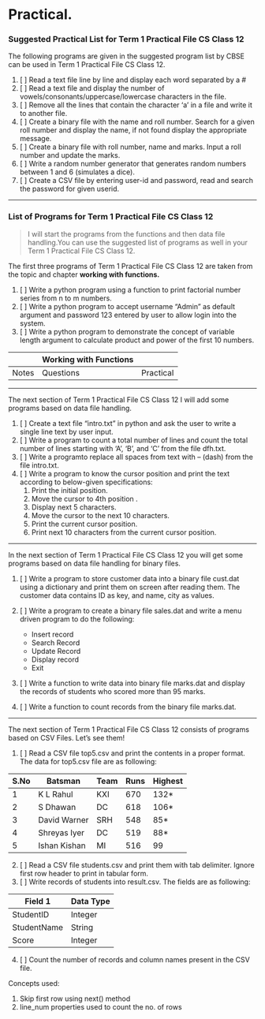 # Practical.

### Suggested Practical List for Term 1 Practical File CS Class 12

The following programs are given in the suggested program list by CBSE can be used in Term 1 Practical File CS Class 12.

1. [ ] Read a text file line by line and display each word separated by a #
2. [ ] Read a text file and display the number of vowels/consonants/uppercase/lowercase characters in the file.
3. [ ] Remove all the lines that contain the character ‘a’ in a file and write it to another file.
4. [ ] Create a binary file with the name and roll number. Search for a given roll number and display the name, if not found display the appropriate message.
5. [ ] Create a binary file with roll number, name and marks. Input a roll number and update the marks.
6. [ ] Write a random number generator that generates random numbers between 1 and 6 (simulates a dice).
7. [ ] Create a CSV file by entering user-id and password, read and search the password for given userid.
___________________________________________________

### List of Programs for Term 1 Practical File CS Class 12

> I will start the programs from the functions and then data file handling.You can use the suggested list of programs as well in your Term 1 Practical File CS Class 12.

The first three programs of Term 1 Practical File CS Class 12 are taken from the topic and chapter **working with functions.**

1. [ ] Write a python program using a function to print factorial number series from n to m numbers.
2. [ ] Write a python program to accept username “Admin” as default argument and password 123 entered by user to allow login into the system.
3. [ ] Write a python program to demonstrate the concept of variable length argument to calculate product and power of the first 10 numbers.

|	      | Working  with Functions |	         | 
|---    |---                      |  ---     |
| Notes	| Questions               | Practical|

___________________________________________________

The next section of Term 1 Practical File CS Class 12 I will add some programs based on data file handling.

1. [ ] Create a text file “intro.txt” in python and ask the user to write a single line text by user input.
2. [ ] Write a program to count a total number of lines and count the total number of lines starting with ‘A’, ‘B’, and ‘C’ from the file dfh.txt.
3. [ ] Write a programto replace all spaces from text with – (dash) from the file intro.txt.
4. [ ] Write a program to know the cursor position and print the text according to below-given specifications:  
   1. Print the initial position. 
   2. Move the cursor to 4th position .
   3. Display next 5 characters.
   4. Move the cursor to the next 10 characters. 
   5. Print the current cursor position.
   6. Print next 10 characters from the current cursor position.
___________________________________________________

In the next section of Term 1 Practical File CS Class 12 you will get some programs based on data file handling for binary files.

1. [ ] Write a program to store customer data into a binary file cust.dat using a dictionary and print them on screen after reading them. The customer data contains ID as key, and name, city as values.

2. [ ] Write a program to create a binary file sales.dat and write a menu driven program to do the following:
   - Insert record 
   - Search Record
   - Update Record
   - Display record
   - Exit

3. [ ] Write a function to write data into binary file marks.dat and display the records of students who scored more than 95 marks.

4. [ ] Write a function to count records from the binary file marks.dat.
___________________________________________________

The next section of Term 1 Practical File CS Class 12 consists of programs based on CSV Files. Let’s see them!

1. [ ] Read a CSV file top5.csv and print the contents in a proper format. The data for top5.csv file are as following:

|S.No|Batsman     |Team   |Runs |Highest|
|--- |---         |---    |---  |---    |
|1   |K L Rahul   | KXI	  |670  |132*   |
|2	 |S Dhawan    |	DC	  |618  |106*   |
|3	 |David Warner|	SRH	  |548  |85*    |
|4	 |Shreyas Iyer|	DC	  |519  |88*    |
|5	 |Ishan Kishan|	MI  	|516  |99     |

2. [ ] Read a CSV file students.csv and print them with tab delimiter. Ignore first row header to print in tabular form. 
3. [ ] Write records of students into result.csv. The fields are as following:

|Field 1	   |Data Type |
|---         |---       |
|StudentID	 |Integer   |
|StudentName |String    |
|Score 	     |Integer   |  

4. [ ] Count the number of records and column names present in the CSV file.

Concepts used:

1. Skip first row using next() method
2. line_num properties used to count the no. of rows

<!-- Source - https://www.tutorialaicsip.com/cs-xii-pra/term-1-practical-file-cs-class-12/ -->